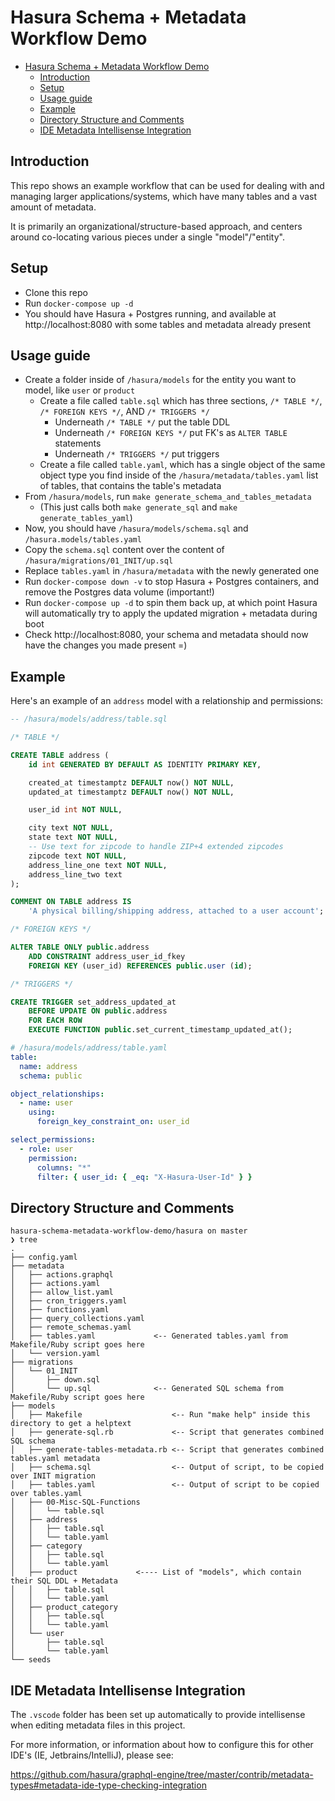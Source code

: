 # Hasura Schema + Metadata Workflow Demo

- [Hasura Schema + Metadata Workflow Demo](#hasura-schema--metadata-workflow-demo)
  - [Introduction](#introduction)
  - [Setup](#setup)
  - [Usage guide](#usage-guide)
  - [Example](#example)
  - [Directory Structure and Comments](#directory-structure-and-comments)
  - [IDE Metadata Intellisense Integration](#ide-metadata-intellisense-integration)

## Introduction

This repo shows an example workflow that can be used for dealing with and managing larger applications/systems, which have many tables and a vast amount of metadata.

It is primarily an organizational/structure-based approach, and centers around co-locating various pieces under a single "model"/"entity".

## Setup

- Clone this repo
- Run `docker-compose up -d`
- You should have Hasura + Postgres running, and available at http://localhost:8080 with some tables and metadata already present

## Usage guide

- Create a folder inside of `/hasura/models` for the entity you want to model, like `user` or `product`
  - Create a file called `table.sql` which has three sections, `/* TABLE */`, `/* FOREIGN KEYS */`, AND `/* TRIGGERS */`
    - Underneath `/* TABLE */` put the table DDL
    - Underneath `/* FOREIGN KEYS */` put FK's as `ALTER TABLE` statements
    - Underneath `/* TRIGGERS */` put triggers
  - Create a file called `table.yaml`, which has a single object of the same object type you find inside of the `/hasura/metadata/tables.yaml` list of tables, that contains the table's metadata
- From `/hasura/models`, run `make generate_schema_and_tables_metadata`
  - (This just calls both `make generate_sql` and `make generate_tables_yaml`)
- Now, you should have `/hasura/models/schema.sql` and `/hasura.models/tables.yaml`
- Copy the `schema.sql` content over the content of `/hasura/migrations/01_INIT/up.sql`
- Replace `tables.yaml` in `/hasura/metadata` with the newly generated one
- Run `docker-compose down -v` to stop Hasura + Postgres containers, and remove the Postgres data volume (important!)
- Run `docker-compose up -d` to spin them back up, at which point Hasura will automatically try to apply the updated migration + metadata during boot
- Check http://localhost:8080, your schema and metadata should now have the changes you made present =)

## Example

Here's an example of an `address` model with a relationship and permissions:

```sql
-- /hasura/models/address/table.sql

/* TABLE */

CREATE TABLE address (
    id int GENERATED BY DEFAULT AS IDENTITY PRIMARY KEY,

    created_at timestamptz DEFAULT now() NOT NULL,
    updated_at timestamptz DEFAULT now() NOT NULL,

    user_id int NOT NULL,

    city text NOT NULL,
    state text NOT NULL,
    -- Use text for zipcode to handle ZIP+4 extended zipcodes
    zipcode text NOT NULL,
    address_line_one text NOT NULL,
    address_line_two text
);

COMMENT ON TABLE address IS
    'A physical billing/shipping address, attached to a user account';

/* FOREIGN KEYS */

ALTER TABLE ONLY public.address
    ADD CONSTRAINT address_user_id_fkey
    FOREIGN KEY (user_id) REFERENCES public.user (id);

/* TRIGGERS */

CREATE TRIGGER set_address_updated_at
    BEFORE UPDATE ON public.address
    FOR EACH ROW
    EXECUTE FUNCTION public.set_current_timestamp_updated_at();
```

```yaml
# /hasura/models/address/table.yaml
table:
  name: address
  schema: public

object_relationships:
  - name: user
    using:
      foreign_key_constraint_on: user_id

select_permissions:
  - role: user
    permission:
      columns: "*"
      filter: { user_id: { _eq: "X-Hasura-User-Id" } }
```

## Directory Structure and Comments

```
hasura-schema-metadata-workflow-demo/hasura on master
❯ tree
.
├── config.yaml
├── metadata
│   ├── actions.graphql
│   ├── actions.yaml
│   ├── allow_list.yaml
│   ├── cron_triggers.yaml
│   ├── functions.yaml
│   ├── query_collections.yaml
│   ├── remote_schemas.yaml
│   ├── tables.yaml             <-- Generated tables.yaml from Makefile/Ruby script goes here
│   └── version.yaml
├── migrations
│   └── 01_INIT
│       ├── down.sql
│       └── up.sql              <-- Generated SQL schema from Makefile/Ruby script goes here
├── models
│   ├── Makefile                    <-- Run "make help" inside this directory to get a helptext
│   ├── generate-sql.rb             <-- Script that generates combined SQL schema
│   ├── generate-tables-metadata.rb <-- Script that generates combined tables.yaml metadata
│   ├── schema.sql                  <-- Output of script, to be copied over INIT migration
│   ├── tables.yaml                 <-- Output of script to be copied over tables.yaml
│   ├── 00-Misc-SQL-Functions
│   │   └── table.sql
│   ├── address
│   │   ├── table.sql
│   │   └── table.yaml
│   ├── category
│   │   ├── table.sql
│   │   └── table.yaml
│   ├── product             <---- List of "models", which contain their SQL DDL + Metadata
│   │   ├── table.sql
│   │   └── table.yaml
│   ├── product_category
│   │   ├── table.sql
│   │   └── table.yaml
│   └── user
│       ├── table.sql
│       └── table.yaml
└── seeds
```

## IDE Metadata Intellisense Integration

The `.vscode` folder has been set up automatically to provide intellisense when editing metadata files in this project.

For more information, or information about how to configure this for other IDE's (IE, Jetbrains/IntelliJ), please see:

https://github.com/hasura/graphql-engine/tree/master/contrib/metadata-types#metadata-ide-type-checking-integration
